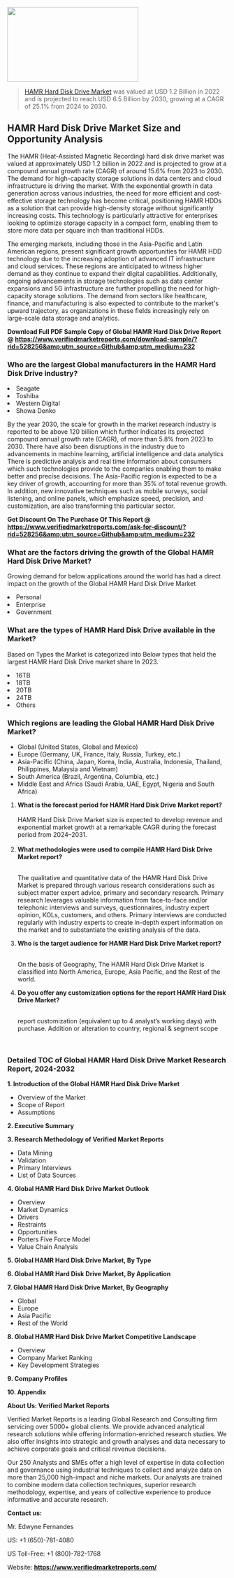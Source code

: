 <img src="https://ffe5etoiles.com/wp-content/uploads/2024/12/MST1-300x171.png" alt="" width="300" height="171" class="alignnone size-medium wp-image-20088" /><blockquote><p><p><a href="https://www.verifiedmarketreports.com/download-sample/?rid=528256&utm_source=Github&utm_medium=232" target="_blank">HAMR Hard Disk Drive Market</a> was valued at USD 1.2 Billion in 2022 and is projected to reach USD 6.5 Billion by 2030, growing at a CAGR of 25.1% from 2024 to 2030.</p></blockquote><p><h2>HAMR Hard Disk Drive Market Size and Opportunity Analysis</h2><p>The HAMR (Heat-Assisted Magnetic Recording) hard disk drive market was valued at approximately USD 1.2 billion in 2022 and is projected to grow at a compound annual growth rate (CAGR) of around 15.6% from 2023 to 2030. The demand for high-capacity storage solutions in data centers and cloud infrastructure is driving the market. With the exponential growth in data generation across various industries, the need for more efficient and cost-effective storage technology has become critical, positioning HAMR HDDs as a solution that can provide high-density storage without significantly increasing costs. This technology is particularly attractive for enterprises looking to optimize storage capacity in a compact form, enabling them to store more data per square inch than traditional HDDs.</p><p>The emerging markets, including those in the Asia-Pacific and Latin American regions, present significant growth opportunities for HAMR HDD technology due to the increasing adoption of advanced IT infrastructure and cloud services. These regions are anticipated to witness higher demand as they continue to expand their digital capabilities. Additionally, ongoing advancements in storage technologies such as data center expansions and 5G infrastructure are further propelling the need for high-capacity storage solutions. The demand from sectors like healthcare, finance, and manufacturing is also expected to contribute to the market's upward trajectory, as organizations in these fields increasingly rely on large-scale data storage and analytics.</p></p><p class=""><strong>Download Full PDF Sample Copy of Global HAMR Hard Disk Drive Report @ <a href="https://www.verifiedmarketreports.com/download-sample/?rid=528256&amp;utm_source=Github&amp;utm_medium=232" target="_blank">https://www.verifiedmarketreports.com/download-sample/?rid=528256&amp;utm_source=Github&amp;utm_medium=232</a></strong></p><h3 id="" class="">Who are the largest Global manufacturers in the HAMR Hard Disk Drive industry?</h3><p><li>Seagate</li><li> Toshiba</li><li> Western Digital</li><li> Showa Denko</li></p><div class=""><div class="" dir="" data-message-author-role="" data-message-id="" data-message-model-slug=""><div class=""><div class=""><div class=""><div class="" dir="" data-message-author-role="" data-message-id="" data-message-model-slug=""><div class=""><div class=""><p>By the year 2030, the scale for growth in the market research industry is reported to be above 120 billion which further indicates its projected compound annual growth rate (CAGR), of more than 5.8% from 2023 to 2030. There have also been disruptions in the industry due to advancements in machine learning, artificial intelligence and data analytics There is predictive analysis and real time information about consumers which such technologies provide to the companies enabling them to make better and precise decisions. The Asia-Pacific region is expected to be a key driver of growth, accounting for more than 35% of total revenue growth. In addition, new innovative techniques such as mobile surveys, social listening, and online panels, which emphasize speed, precision, and customization, are also transforming this particular sector.</p><p><strong>Get Discount On The Purchase Of This Report @&nbsp; <a href="https://www.verifiedmarketreports.com/ask-for-discount/?rid=528256&amp;utm_source=Github&amp;utm_medium=232" target="_blank">https://www.verifiedmarketreports.com/ask-for-discount/?rid=528256&amp;utm_source=Github&amp;utm_medium=232</a></strong></p></div></div></div></div></div></div></div></div><h3 id="" class="">What are the factors driving the growth of the Global HAMR Hard Disk Drive Market?</h3><p id="" class="">Growing demand for below applications around the world has had a direct impact on the growth of the Global HAMR Hard Disk Drive Market</p><p id="" class=""><li>Personal</li><li> Enterprise</li><li> Government</li></p><h3 id="" class="">What are the types of HAMR Hard Disk Drive available in the Market?</h3><p id="" class="">Based on Types the Market is categorized into Below types that held the largest HAMR Hard Disk Drive market share In 2023.</p><p id="" class=""><li>16TB</li><li> 18TB</li><li> 20TB</li><li> 24TB</li><li> Others</li></p><h3 id="" class="">Which regions are leading the Global HAMR Hard Disk Drive Market?</h3><ul><li>Global (United States, Global and Mexico)</li><li>Europe (Germany, UK, France, Italy, Russia, Turkey, etc.)</li><li>Asia-Pacific (China, Japan, Korea, India, Australia, Indonesia, Thailand, Philippines, Malaysia and Vietnam)</li><li>South America (Brazil, Argentina, Columbia, etc.)</li><li>Middle East and Africa (Saudi Arabia, UAE, Egypt, Nigeria and South Africa)</li></ul><p><ol><li><strong>What is the forecast period for HAMR Hard Disk Drive Market report?<br /></strong><br /><span data-sheets-root="1" data-sheets-value="{&quot;1&quot;:2,&quot;2&quot;:&quot;XXXX size is expected to develop revenue and exponential market growth at a remarkable CAGR during the forecast period from 2024&ndash;2030.&quot;}" data-sheets-userformat="{&quot;2&quot;:12674,&quot;4&quot;:{&quot;1&quot;:2,&quot;2&quot;:16776960},&quot;10&quot;:2,&quot;11&quot;:0,&quot;15&quot;:&quot;Arial&quot;,&quot;16&quot;:12}">HAMR Hard Disk Drive Market size is expected to develop revenue and exponential market growth at a remarkable CAGR during the forecast period from 2024&ndash;2031.</span><br /><br /></li><li><strong>What methodologies were used to compile HAMR Hard Disk Drive Market report?<br /><br /></strong><p>The qualitative and quantitative data of the&nbsp;HAMR Hard Disk Drive Market is prepared through various research considerations such as subject matter expert advice, primary and secondary research. Primary research leverages valuable information from face-to-face and/or telephonic interviews and surveys, questionnaires, industry expert opinion, KOLs, customers, and others. Primary interviews are conducted regularly with industry experts to create in-depth expert information on the market and to substantiate the existing analysis of the data.&nbsp;</p></li><li><strong>Who is the target audience for HAMR Hard Disk Drive Market report?<br /><br /></strong><p>On the basis of Geography, The&nbsp;HAMR Hard Disk Drive Market is classified into North America, Europe, Asia Pacific, and the Rest of the world.</p></li><li><strong>Do you offer any customization options for the report HAMR Hard Disk Drive Market?<br /><br /></strong><p>report customization (equivalent up to 4 analyst&rsquo;s working days) with purchase. Addition or alteration to country, regional &amp; segment scope</p><p>&nbsp;</p></li></ol></p><h3 id="" class="">Detailed TOC of Global HAMR Hard Disk Drive Market Research Report, 2024-2032</h3><p id="" class=""><strong>1. Introduction of the Global HAMR Hard Disk Drive Market</strong></p><ul><li>Overview of the Market</li><li>Scope of Report</li><li>Assumptions</li></ul><p id="" class=""><strong>2. Executive Summary</strong></p><p id="" class=""><strong>3. Research Methodology of&nbsp;Verified Market Reports</strong></p><ul><li>Data Mining</li><li>Validation</li><li>Primary Interviews</li><li>List of Data Sources</li></ul><p id="" class=""><strong>4. Global HAMR Hard Disk Drive Market Outlook</strong></p><ul><li>Overview</li><li>Market Dynamics</li><li>Drivers</li><li>Restraints</li><li>Opportunities</li><li>Porters Five Force Model</li><li>Value Chain Analysis</li></ul><p id="" class=""><strong>5. Global HAMR Hard Disk Drive Market, By&nbsp;Type</strong></p><p id="" class=""><strong>6. Global HAMR Hard Disk Drive Market, By Application</strong></p><p id="" class=""><strong>7. Global HAMR Hard Disk Drive Market, By Geography</strong></p><ul><li>Global</li><li>Europe</li><li>Asia Pacific</li><li>Rest of the World</li></ul><p id="" class=""><strong>8. Global HAMR Hard Disk Drive Market Competitive Landscape</strong></p><ul><li>Overview</li><li>Company Market Ranking</li><li>Key Development Strategies</li></ul><p id="" class=""><strong>9. Company Profiles</strong></p><p id="" class=""><strong>10. Appendix</strong></p><p id="" class=""><strong>About Us: Verified Market Reports</strong></p><p id="" class="">Verified Market Reports is a leading Global Research and Consulting firm servicing over 5000+ global clients. We provide advanced analytical research solutions while offering information-enriched research studies. We also offer insights into strategic and growth analyses and data necessary to achieve corporate goals and critical revenue decisions.</p><p id="" class="">Our 250 Analysts and SMEs offer a high level of expertise in data collection and governance using industrial techniques to collect and analyze data on more than 25,000 high-impact and niche markets. Our analysts are trained to combine modern data collection techniques, superior research methodology, expertise, and years of collective experience to produce informative and accurate research.</p><p id="" class=""><strong>Contact us:</strong></p><p id="" class="">Mr. Edwyne Fernandes</p><p id="" class="">US: +1 (650)-781-4080</p><p id="" class="">US Toll-Free: +1 (800)-782-1768</p><p id="" class="">Website: <a target="" data-test-app-aware-link=""><strong>https://www.verifiedmarketreports.com/</strong></a></p>
